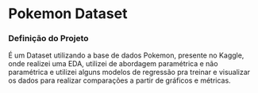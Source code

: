 # Pokemon Dataset
### Definição do Projeto
É um Dataset utilizando a base de dados Pokemon, presente no Kaggle, onde realizei uma EDA, utilizei de abordagem paramétrica e não paramétrica e utilizei alguns modelos de regressão pra treinar e visualizar os dados para realizar comparações a partir de gráficos e métricas.
